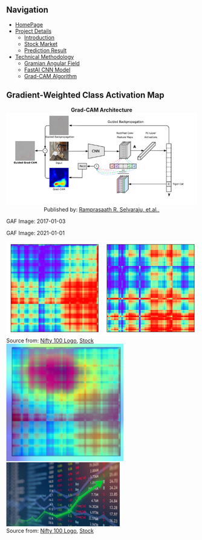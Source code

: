 ## Navigation 
- <a href = "https://connielee99.github.io/Explainable-AI-in-Finance">HomePage</a>
- <a href = "https://connielee99.github.io/Explainable-AI-in-Finance/abstract">Project Details</a>
  - <a href = "https://connielee99.github.io/Explainable-AI-in-Finance/introduction">Introduction</a>
  - <a href = "https://connielee99.github.io/Explainable-AI-in-Finance/stockmarket">Stock Market</a>
  - <a href = "https://connielee99.github.io/Explainable-AI-in-Finance/result">Prediction Result</a>
- <a href = "https://connielee99.github.io/Explainable-AI-in-Finance/methodology">Technical Methodology</a>
	- <a href = "https://connielee99.github.io/Explainable-AI-in-Finance/gaf">Gramian Angular Field</a> 
	- <a href = "https://connielee99.github.io/Explainable-AI-in-Finance/fastai">FastAI CNN Model</a>
	- <a href = "https://connielee99.github.io/Explainable-AI-in-Finance/gradcam">Grad-CAM Algorithm</a>

## Gradient-Weighted Class Activation Map
<p align="center"> 
	<b>Grad-CAM Architecture</b><br>
  <img src="img/gradcamalg.png" alt="gradcamalg">
  <br>Published by: <a href="https://arxiv.org/abs/1610.02391">Ramprasaath R. Selvaraju, et.al.,</a>
</p>

<p align="center">
	<p>GAF Image: 2017-01-03</p> <p>GAF Image: 2021-01-01</p>
	<img src="img/test_imgs/2017-01-03.png" alt="test1" width=250>    <img src="img/test_imgs/2021-01-01.png" alt="test2" width=250><br>Source from: <a href="https://www.google.com/url?sa=i&url=https%3A%2F%2Fwww1.nseindia.com%2Fproducts%2Fcontent%2Fequities%2Findices%2Fnifty_100.htm&psig=AOvVaw3R6NuMo2PGWINPoTxyLcyX&ust=1615224901395000&source=images&cd=vfe&ved=0CAIQjRxqFwoTCNCxo-bbnu8CFQAAAAAdAAAAABAD">Nifty 100 Logo</a>,  <a href="https://www.google.com/url?sa=i&url=https%3A%2F%2Fwww.dsjournal.com%2F2020%2F08%2F02%2Fdefense-and-aerospace-companies-report-2020-q2-earnings%2F&psig=AOvVaw175nH848EEn-N21O2ZTE08&ust=1613293581122000&source=images&cd=vfe&ved=0CAIQjRxqFwoTCIjZ49b_5u4CFQAAAAAdAAAAABAD">Stock</a>
  <img src="img/class1_layer4_2017-01-03/0-resnet34-gradcam-layer4-oscilloscope.png" alt="nifty100" width=310>    <img src="img/stock.jpg" alt="stock" width=300><br>Source from: <a href="https://www.google.com/url?sa=i&url=https%3A%2F%2Fwww1.nseindia.com%2Fproducts%2Fcontent%2Fequities%2Findices%2Fnifty_100.htm&psig=AOvVaw3R6NuMo2PGWINPoTxyLcyX&ust=1615224901395000&source=images&cd=vfe&ved=0CAIQjRxqFwoTCNCxo-bbnu8CFQAAAAAdAAAAABAD">Nifty 100 Logo</a>,  <a href="https://www.google.com/url?sa=i&url=https%3A%2F%2Fwww.dsjournal.com%2F2020%2F08%2F02%2Fdefense-and-aerospace-companies-report-2020-q2-earnings%2F&psig=AOvVaw175nH848EEn-N21O2ZTE08&ust=1613293581122000&source=images&cd=vfe&ved=0CAIQjRxqFwoTCIjZ49b_5u4CFQAAAAAdAAAAABAD">Stock</a>
  </p>
